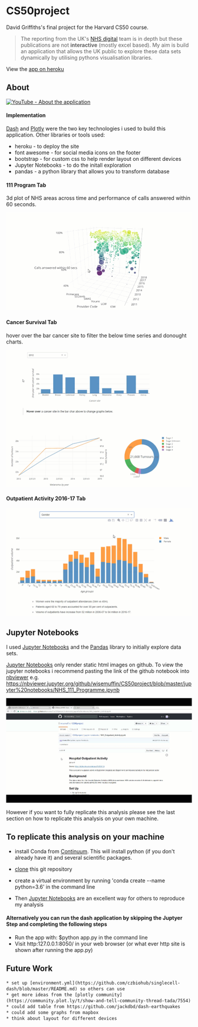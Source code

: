 # CS50project
David Griffiths's final project for the Harvard CS50 course. 

> 
> The reporting from the UK's [NHS digital](https://digital.nhs.uk/) team is in depth but these publications are not **interactive** (mostly excel based). My aim is build an application that allows the UK public to explore these data sets dynamically by utilising pythons visualisation libraries.
>

View the [app on heroku](https://nhs-dash-app.herokuapp.com/)


## About

[![YouTube - About the application](https://img.youtube.com/vi/ADGlSa2_9aI/0.jpg)](https://www.youtube.com/watch?v=ADGlSa2_9aI)

#### Implementation

[Dash](https://plot.ly/dash) and [Plotly](https://plot.ly/) were the two key technologies i used to build this application. Other libraries or tools used:

* heroku - to deploy the site
* font awesome - for social media icons on the footer
* bootstrap - for custom css to help render layout on different devices
* Jupyter Notebooks - to do the initall exploration
* pandas - a python library that allows you to transform database


#### 111 Program Tab

3d plot of NHS areas across time and performance of calls answered within 60 seconds.


![Demo2](https://github.com/wisemuffin/CS50project/blob/master/documenation/111%20program%203d%20chart.gif)


#### Cancer Survival Tab

hover over the bar cancer site to filter the below time series and donought charts. 

![Demo](https://github.com/wisemuffin/CS50project/blob/master/documenation/cancer%20dashboard.gif)

#### Outpatient Activity 2016-17 Tab

![Demo](https://github.com/wisemuffin/CS50project/blob/master/documenation/OutPat%20bar%20chart.gif)

## Jupyter Notebooks

I used [Jupyter Notebooks](http://jupyter.org/) and the [Pandas](https://pandas.pydata.org/) library to initially explore data sets.  

[Jupyter Notebooks](http://jupyter.org/) only render static html images on github. To view the jupyter notebooks i recommend pasting the link of the github notebook into [nbviewer](https://nbviewer.jupyter.org/) e.g. https://nbviewer.jupyter.org/github/wisemuffin/CS50project/blob/master/jupyter%20notebooks/NHS_111_Programme.ipynb

![Demo](https://github.com/wisemuffin/CS50project/blob/master/documenation/nbviewer%20jupyter.gif)

However if you want to fully replicate this analysis please see the last section on how to replicate this analysis on your own machine.  



## To replicate this analysis on your machine
* install Conda from [Continuum](https://anaconda.org/anaconda/continuum-docs). This will install python (if you don't already have it) and several scientific packages.
* [clone](https://help.github.com/articles/cloning-a-repository/) this git repository
* create a virtual environment by running 'conda create --name <choose your name of environment> python=3.6' in the command line

* Then [Jupyter Notebooks](http://jupyter.org/) are an excellent way for others to reproduce my analysis

#### Alternatively you can run the dash application by skipping the Juptyer Step and completing the following steps

* Run the app with: $python app.py in the command line
* Visit http:127.0.0.1:8050/ in your web browser (or what ever http site is shown after running the app.py)

## Future Work

```
* set up [environment.yml](https://github.com/czbiohub/singlecell-dash/blob/master/README.md) so others can use
* get more ideas from the [plotly community](https://community.plot.ly/t/show-and-tell-community-thread-tada/7554)
* could add table from https://github.com/jackdbd/dash-earthquakes
* could add some graphs from mapbox
* think about layout for different devices
```
